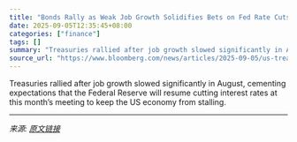 ```yaml
---
title: "Bonds Rally as Weak Job Growth Solidifies Bets on Fed Rate Cuts"
date: 2025-09-05T12:35:45+08:00
categories: ["finance"]
tags: []
summary: "Treasuries rallied after job growth slowed significantly in August, cementing expectations that the Federal Reserve will resume cutting interest rates at this month’s meeting to keep the US economy fr"
source_url: "https://www.bloomberg.com/news/articles/2025-09-05/us-treasuries-rally-as-soft-job-report-locks-in-fed-rate-cut"
---
```


Treasuries rallied after job growth slowed significantly in August, cementing expectations that the Federal Reserve will resume cutting interest rates at this month’s meeting to keep the US economy from stalling.

---

*来源: [原文链接](https://www.bloomberg.com/news/articles/2025-09-05/us-treasuries-rally-as-soft-job-report-locks-in-fed-rate-cut)*

